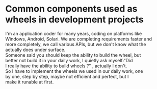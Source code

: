 #    Common components used as wheels in development projects

  I'm an application coder for many years, coding on platforms like  
Windows, Android, Solari. We are completing requirements faster and  
more completely, we call various APIs, but we don't know what the  
actually does under surface.  
  Someone said you should keep the ability to build the wheel, but  
better not build it in your daily work, I quietly ask myself:“Did  
I really have the ability to build wheels ?" , actually I don't.  
  So I have to implement the wheels we used in our daily work, one  
by one, step by step, maybe not efficient and perfect, but I  
make it runable at first.  

